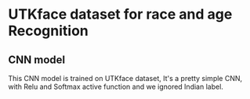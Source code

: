 # UTKface dataset for race and age Recognition
## CNN model 
This CNN model is trained on UTKface dataset, It's a pretty simple CNN, with Relu and Softmax active function and we ignored Indian label.
